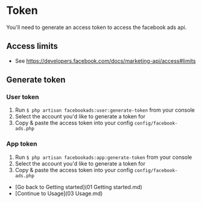 # Token

You'll need to generate an access token to access the facebook ads api.

## Access limits

- See https://developers.facebook.com/docs/marketing-api/access#limits

## Generate token

### User token

1. Run `$ php artisan facebookads:user:generate-token` from your console
2. Select the account you'd like to generate a token for
3. Copy & paste the access token into your config `config/facebook-ads.php`

### App token

1. Run `$ php artisan facebookads:app:generate-token` from your console
2. Select the account you'd like to generate a token for
3. Copy & paste the access token into your config `config/facebook-ads.php`


- [Go back to Getting started](01 Getting started.md)
- [Continue to Usage](03 Usage.md)